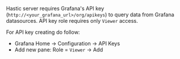 Hastic server requires Grafana's API key (`http://<your_grafana_url>/org/apikeys`) to query data from Grafana datasources.
API key role requires only `Viewer` access. 

For API key creating do follow:
* Grafana Home -> Configuration -> API Keys
* Add new pane: Role = `Viewer` -> Add